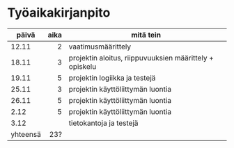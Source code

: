 # Työaikakirjanpito

|päivä|aika|mitä tein|
| ------ | -: | ------- |
|12.11   | 2  | vaatimusmäärittely|
|18.11   | 3  | projektin aloitus, riippuvuuksien määrittely + opiskelu|
|19.11   | 5  | projektin logiikka ja testejä|
|25.11   | 3  | projektin käyttöliittymän luontia|
|26.11   | 5  | projektin käyttöliittymän luontia|
|2.12    | 5  | projektin käyttöliittymän luontia|
|3.12    |   | tietokantoja ja testejä|
|yhteensä| 23?  | 
